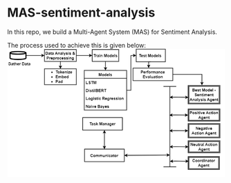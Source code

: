 # MAS-sentiment-analysis
In this repo, we build a Multi-Agent System (MAS) for Sentiment Analysis.

The process used to achieve this is given below:
![Methodology](images/mas-sentiment-analysisv1.1.png)